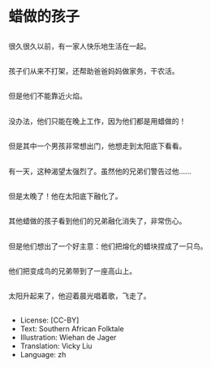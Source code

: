 # 蜡做的孩子

##
很久很久以前，有一家人快乐地生活在一起。

##
孩子们从来不打架，还帮助爸爸妈妈做家务，干农活。

##
但是他们不能靠近火焰。

##
没办法，他们只能在晚上工作，因为他们都是用蜡做的！

##
但是其中一个男孩非常想出门，他想走到太阳底下看看。

##
有一天，这种渴望太强烈了。虽然他的兄弟们警告过他......

##
但是太晚了！他在太阳底下融化了。

##
其他蜡做的孩子看到他们的兄弟融化消失了，非常伤心。

##
但是他们想出了一个好主意：他们把熔化的蜡块捏成了一只鸟。

##
他们把变成鸟的兄弟带到了一座高山上。

##
太阳升起来了，他迎着晨光唱着歌，飞走了。

##
* License: [CC-BY]
* Text: Southern African Folktale
* Illustration: Wiehan de Jager
* Translation: Vicky Liu
* Language: zh
